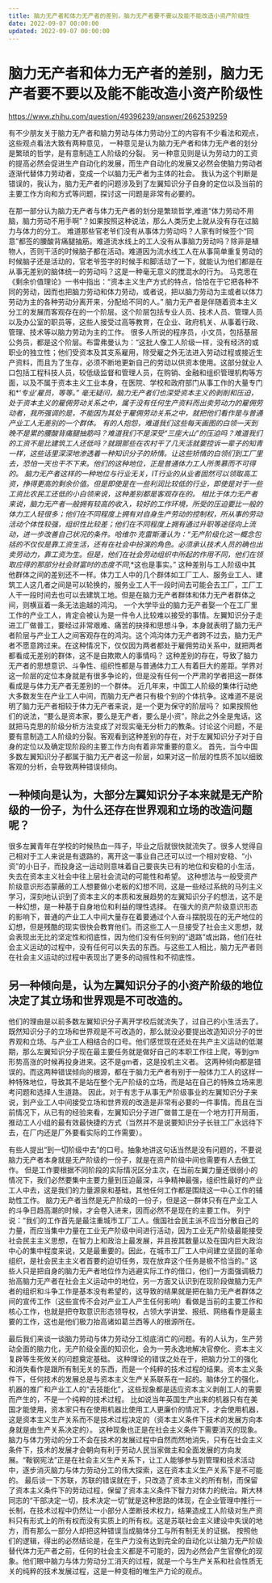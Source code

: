 ```yaml
---
title: 脑力无产者和体力无产者的差别，脑力无产者要不要以及能不能改造小资产阶级性
date: 2022-09-07 00:00:00
updated: 2022-09-07 00:00:00
---
```


# 脑力无产者和体力无产者的差别，脑力无产者要不要以及能不能改造小资产阶级性

https://www.zhihu.com/question/49396239/answer/2662539259

有不少朋友关于脑力无产者和脑力劳动与体力劳动分工的内容有不少看法和观点，这些观点看法大致有两种意见，
一种意见是认为脑力无产者和体力无产者的划分是繁琐的哲学，是有意制造工人阶级的分裂。
另一种意见则是认为劳动力的工资的提高必然会促进生产自动化的发展，而生产自动化的发展又必然会使脑力劳动者逐渐代替体力劳动者，变成一个以脑力无产者为主体的社会。
我认为这个判断是错误的，我认为，脑力无产者的问题涉及到了左翼知识分子自身的定位以及当前的主要工作方向和方式等问题，探讨这一问题是非常有必要的。

在那一部分认为脑力无产者与体力无产者的划分是繁琐哲学,难道“体力劳动不用脑，脑力劳动不用手啊”？如果按照这种说法，那么人类历史上就从没有存在过脑力与体力的分工。
难道那些官老爷们没有从事体力劳动吗？人家有时候签个“同意”都签的腰酸背痛腿抽筋。难道流水线上的工人没有从事脑力劳动吗？除非是植物人，否则干活的时候脑子都在活动。难道因为流水线工人在从事简单重复劳动的时候脑子还是活动的，官老爷签字的时候手和脚活动了一下，就能认为他们都是在从事无差别的脑体统一的劳动吗？这是一种毫无意义的搅混水的行为。
马克思在《剩余价值理论》一书中指出：“资本主义生产方式的特点，恰恰在于它把各种不同的劳动，因而也把脑力劳动和体力劳动，或者说，把以脑力劳动为主或者以体力劳动为主的各种劳动分离开来，分配给不同的人。”
脑力无产者是伴随着资本主义分工的发展而客观存在的一个阶层。这个阶层包括专业人员、技术人员、管理人员以及办公室的职员等，这些人接受过高等教育，在企业、政府机关、从事着行政、管理、技术等以脑力劳动为主的工作。
很多人所说的程序员，小文员，包括基层公务员，都是这个阶层。布雷弗曼认为：“这批人像工人阶级一样，没有经济的或职业的独立性；他们受资本及其支系雇用，除受雇之外无法进入劳动过程或接近生产资料，而且为了生存，必须不断地更新自己的劳动以供资本使用。这部分就业人口包括工程科技人员，较低级监督和管理人员，在购销、金融和组织管理机构等方面，以及不属于资本主义工业本身，在医院、学校和政府部门从事工作的大量专门和*‘*专业*’*雇员，等等。”
毫无疑问，脑力无产者们也深受资本主义的剥削和压迫，处于资本主义的雇佣劳动关系之中，属于没有任何生产资料而出卖劳动力的雇佣劳动者，我所强调的是，不能因为其处于雇佣劳动关系之中，就把他们看作是与普通产业工人无差别的一个群体。
有的人抱怨，难道我们这些每天画图的白领一天到晚不是累的腰酸背痛腿抽筋吗？难道我们不是深受“三座大山”的压迫吗？难道我们的工资不是比建筑工人还低吗？就跟那些在农村干了几天活就要控诉一辈子的知青一样，这些话里深深地渗透着一种知识分子的矫情。让这些矫情的白领们到工厂里去，恐怕一天也干不下来。他们的这种地位，正是普通体力工人所羡慕而不可得的。
脑力无产者这样的一种地位与行业无关，IT行业的从业者固然可以领取高工资，挣得更高的剩余价值。但是即使是在一些利润比较低的行业，即使是对于一些工资比农民工还低的小白领来说，这种差别都是客观存在的。
相比于体力无产者来说，脑力无产者一般拥有较高的收入，较好的工作环境，所受的压迫要比一般的体力工人轻很多；他们在不同程度上拥有对自身生产劳动的控制权，所从事的劳动活动个体性较强，组织性比较差；他们在不同程度上拥有通过升职等途径向上流动，进一步改善自己状况的条件。哈维尔·克雷斯潘认为：“无产阶级化这一概念包括的不仅仅是靠工资生活，还有在社会中扮演的角色。必须承认技术人员的确也出卖劳动力，靠工资为生。但是，他们在社会劳动组织中所起的作用不同，他们在领取应得的那部分社会财富时的态度不同*,*这也是事实。”
这种差别与工人阶级中其他群体之间的差别还不一样。体力工人中的几个群体如工厂工人、服务业工人、建筑工人这几者之间是可以轮换的，服务业工人干一段时间去可能会去工厂，工厂工人干一段时间去也可以去建筑工地。但是在脑力无产者群体和体力无产者群体之间，则横亘着一条无法逾越的鸿沟。
一个大学毕业的脑力无产者娶一个在工厂里工作的产业工人，肯定会被认为是一件令人比较难以接受的事情。左翼知识分子走进工厂做普工，要经过非常艰难、痛苦的抉择和思想斗争，本身就表明了脑力无产者阶层与产业工人之间客观存在的鸿沟。这个鸿沟体力无产者跨不过去，脑力无产者不愿意跨过来。在这种情况下，仅仅因为两者都处于雇佣劳动关系中，就把两者都看成无差别的群体，这不是自欺欺人的事情吗？
这种差别的存在，导致了脑力无产者的思想意识、斗争性、组织性都是与普通体力工人有着巨大的差距。学界对这一阶层的定位本身就是有很多争论的，但是没有任何一个严肃的学者把这一群体看成是与体力无产者无差别的一个群体。
近几年来，中国工人阶级的集体行动绝大多数发生在产业工人中间，而脑力无产者只有极个别的个体抗争。这难道不是说明了脑力无产者相较于体力无产者来说，是一个更为保守的阶层吗？
如果按照他们的说法，“要么是资本家，要么是无产者，要么是小资”，除此之外全是鬼话。这就把马克思的阶级分析方法变成了对现实毫无分析力的教条。讨论这个问题，不是要有意制造工人阶级的分裂。客观看到这种差别的存在，对于左翼知识分子对于自身的定位以及确定现阶段的主要工作方向有着非常重要的意义。
首先，当今中国多数左翼知识分子都属于脑力无产者这一阶层，如果对这一阶层的性质不加以细致客观的分析，会导致两种错误倾向。
## 一种倾向是认为，大部分左翼知识分子本来就是无产阶级的一份子，为什么还存在世界观和立场的改造问题呢？
很多左翼青年在学校的时候热血一阵子，毕业之后就很快就流失了。很多人觉得自己相对于工人来说是有退路的，离开这一事业自己还可以过一个相对安稳、“小资”的小日子，而投身这一运动则意味着自己要丧失已有的地位和安稳的小生活，失去在资本主义社会中往上层社会流动的可能性和希望。
这种想法与一般受资产阶级意识形态蒙蔽的工人想要做小老板的幻想不同，这是一些经过系统的马列主义学习，深刻地认识到了资本主义的本质和发展趋势的左翼知识分子的想法，这不是一种幻想，是一种基于自身地位和利益的理性选择。
在强大的资产阶级意识形态的影响下，普通的产业工人中间大量存在着要通过个人奋斗摆脱现在的无产地位的幻想，但是残酷的现实很快会教育他们。而这些工人一旦接受了社会主义思想，就会表现出无比的坚定性和彻底性，因为他们没有任何别的“退路”或出路，他们在社会主义运动的过程中，没有任何可以失去的东西。与这些工人相比，脑力无产者则在社会主义运动的过程中表现出了更多的动摇性和不彻底性。
## 另一种倾向是，认为左翼知识分子的小资产阶级的地位决定了其立场和世界观是不可改造的。
他们的理由是以前多数左翼知识分子离开学校后就流失了，过自己的小生活去了。
既然知识分子的立场和世界观是不可改造的，那么就没必要提出改造知识分子的世界观和立场、与产业工人相结合的口号。他们感觉现在还处在共产主义运动的低潮期，那么左翼知识分子现在最主要任务就是做好自己的本职工作往上爬，等到gm形势高涨的时候再投身进来。这不是gm者，这是投机主义者。
这两种倾向都是错误的。而这两种错误倾向的根源，都在于脑力无产者有别于一般体力工人的这样一种特殊地位，导致其不是站在整个无产阶级的立场，而是站在自己的特殊立场来思考问题和选择人生道路。
因此，对于有志于从事无产阶级事业的左翼知识分子来说，到产业工人中间接受立场和世界观的改造是非常有必要的一件事情。而且在当前情况下，从已有的经验来看，左翼知识分子进厂做普工是在一个地方打开局面，推动工人小组的最有效最快捷的方式（当然并不是说要知识分子长驻工厂永远待下去，在厂内还是厂外要看实际的工作需要）。

有些人提出“到一切阶级中去”的口号。抽象地讲这句话当然是没有问题的，不要说脑力无产者本身就是无产阶级的一份子，就是在资产阶级中间也需要有人去做工作。
但是工作要根据不同阶段的实际情况区分主次，在当前左翼力量还很弱小的情况下，我们必然要集中主要力量到压迫最深，斗争精神最强，组织性最好的产业工人中去，这是我们的力量源泉和基础，其他任何工作都是围绕这一中心工作的辅助性工作。
脑力无产者当然是无产阶级的一份子，但是这一群体只有在产业工人的斗争日趋高潮的时候，才会卷入进来，因而必然不是现在的主要工作。
列宁说：“我们的工作首先是最注重城市工厂工人。俄国社会民主派不应当分散自己的力量，而应当集中力量在工业无产阶级中间进行活动，因为工业无产阶级最能接受社会民主主义思想，在智力上和政治上最发展，并且按其数量以及在国内巨大政治中心的集中程度来说，又是最重要的。因此，在城市工厂工人中间建立坚固的革命组织，是社会民主主义者首要的迫切任务，现在放弃这个任务是极不恰当的。”
这些人只是把自身的脑力无产者地位作为逃避实际工作的借口，他们一方面强调极力抬高脑力无产者在社会主义运动中的地位，另一方面又认识到在现阶段做脑力无产者的组织和斗争工作是基本没有希望的，这导致的结果就是把在脑力无产者群体之间的宣传工作（这些宣传不会对产业工人产生任何影响）看做是当前的主要工作和核心工作，也就是把夺取意识形态领导权，占领大学讲堂、报纸、网络看作是最主要的工作，这也是他们极力抬高诸如葛兰西等人的根源所在。

最后我们来谈一谈脑力劳动与体力劳动分工彻底消亡的问题。有的人认为，生产劳动全面的脑力化，无产阶级全面的知识化，会为一劳永逸地解决官僚化、资本主义复辟等生死攸关的问题奠定基础。
这种理论的错误之处在于，把脑力分工的强化和消失看作是跟所有制无关的东西，而是一个纯粹的技术过程的结果。资本主义条件下，任何技术的发展总是与资本主义生产关系联系在一起的。脑体分工的强化，机器的推广和产业工人的“去技能化”，这些现象都是适应资本主义剥削工人的需要而产生的，不是一个纯粹的技术过程。
比如说当年英国生产出来的机器只有在美国才能使用，资本家只有在使用机器比使用工人更廉价的情况下，才会使用机器，这是资本主义生产关系而不是技术过程决定的（资本主义条件下技术的发展方向本身就是由生产关系决定的）。
这种现象也正是在社会主义条件下需要消灭的现象。脑力与体力劳动的分工不会在技术的发展过程中自然而然地消失，只有在社会主义条件下，技术的发展才会朝向有利于劳动人民当家做主和全面发展的方向发展。“鞍钢宪法”正是在社会主义生产关系下，让工人能够参与到管理和技术活动中，逐步消灭脑力与体力劳动分工的伟大探索，这在资本主义生产关系下是不可能的。
最后谈一下苏联，苏联的错误就在于，只改造了资本主义的所有制，而保留了资本主义条件下的劳动过程，保留了资本主义条件下智力对体力的统治。斯大林同志的“干部决定一切，技术决定一切”就是这种思路的体现，在企业管理中推行一长制，在技术过程中仍然让一小部分人垄断技术权力，结果造成工人阶级对生产资料只有形式上的所有权而没有实质上的所有权。这是苏联社会主义建设中失误的地方，而有那么一部分人却把这种错误当成脑体分工与所有制无关的证据。
按照他们的逻辑，得出的必然结论是，在生产力没有达到完全的自动化以让脑力无产阶级替代体力无产者之前，任何的社会主义都是不可能的，因为必然会产生官僚化的现象。他们眼中脑力与体力劳动分工消灭的过程，就是一个与生产关系和社会性质无关的纯粹的技术发展过程，这是一种变相的唯生产力论的观点。
